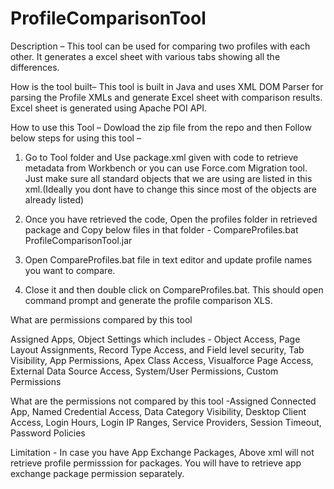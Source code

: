 # ProfileComparisonTool

Description – This tool can be used for comparing two profiles with each other. It generates a excel sheet with various tabs showing all the differences.

How is the tool built– This tool is built in Java and uses XML DOM Parser for parsing the Profile XMLs and generate Excel sheet with comparison results. Excel sheet is generated using Apache POI API.

How to use this Tool – Dowload the zip file from the repo and then Follow below steps for using this tool –

1. Go to Tool folder and Use package.xml given with code to retrieve metadata from Workbench or you can use Force.com Migration tool. Just make sure all standard objects that we are using are listed in this xml.(Ideally you dont have to change this since most of the objects are already listed) 

2. Once you have retrieved the code, Open the profiles folder in retrieved package and Copy below files in that folder - 
CompareProfiles.bat
ProfileComparisonTool.jar

3. Open CompareProfiles.bat file in text editor and update profile names you want to compare.

4. Close it and then double click on CompareProfiles.bat. This should open command prompt and generate the profile comparison XLS.

What are permissions compared by this tool

Assigned Apps, Object Settings which includes - Object Access, Page Layout Assignments, Record Type Access, and Field level security, Tab Visibility, App Permissions, Apex Class Access, Visualforce Page Access, External Data Source Access, System/User Permissions, Custom Permissions


What are the permissions not compared by this tool -Assigned Connected App, Named Credential Access, Data Category Visibility, Desktop Client Access, Login Hours, Login IP Ranges, Service Providers, Session Timeout, Password Policies

Limitation - In case you have App Exchange Packages, Above xml will not retrieve profile permisssion for packages. You will have to retrieve app exchange package permission separately. 
